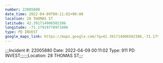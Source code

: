 ```yaml
---
number: 22005880
date_time: 2022-04-09T00:11:02+00:00
location: 28 THOMAS ST
latitude: 42.391714906502386
longitude: -71.17919778971896
type: PD INVEST
google_maps_link: https://maps.google.com/?q=42.391714906502386,-71.17919778971896
---
```


;;;Incident #: 22005880  Date: 2022-04-09 00:11:02   Type: 911 PD INVEST;;;;;;Location: 28 THOMAS ST;;;
